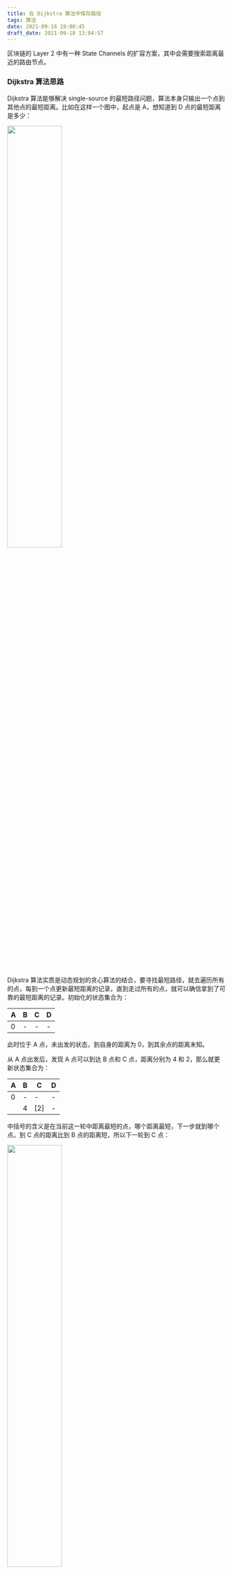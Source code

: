 ```yaml
---
title: 在 Dijkstra 算法中保存路径
tags: 算法
date: 2021-09-18 19:00:45
draft_date: 2021-09-18 13:04:57
---
```


区块链的 Layer 2 中有一种 State Channels 的扩容方案，其中会需要搜索距离最近的路由节点。

### Dijkstra 算法思路

Dijkstra 算法能够解决 single-source 的最短路径问题，算法本身只输出一个点到其他点的最短距离。比如在这样一个图中，起点是 A，想知道到 D 点的最短距离是多少：

<img src="g1.png" width="50%" />

Dijkstra 算法实质是动态规划的贪心算法的结合，要寻找最短路径，就去遍历所有的点，每到一个点更新最短距离的记录，直到走过所有的点，就可以确信拿到了可靠的最短距离的记录。初始化的状态集合为：

|A|B|C|D|
|-|-|-|-|
|0|-|-|-|

此时位于 A 点，未出发的状态，到自身的距离为 0，到其余点的距离未知。

从 A 点出发后，发现 A 点可以到达 B 点和 C 点，距离分别为 4 和 2，那么就更新状态集合为：

|A|B|C|D|
|-|-|-|-|
|0|-|-|-|
||4|[2]|-|

中括号的含义是在当前这一轮中距离最短的点，哪个距离最短，下一步就到哪个点。到 C 点的距离比到 B 点的距离短，所以下一轮到 C 点：

<img src="g2.png" width="50%" />

到 C 点以后，发现 C 点可以到达 A、B、D 三个点，这个时候意识到，其实 A 点已经走过了，不会再往回走的。于是需要另一个集合记录走到过哪些点，以避免下一步重复。定义 `prev = []`，因为 A 和 C 已经走过了，就把这两个点放到集合里， `prev = [A, C]`。

在这一步的时候，到达 B 点的距离从 4 变成了 3，`A -> C -> B` 的距离小于 `A -> B` 的距离，更新状态集合，同时因为已经能够到 D 点了，更新到 D 点的距离：

|A|B|C|D|
|-|-|-|-|
|0|-|-|-|
||4|[2]|-|
||[3]||5|

这一轮中，到达 B 点的距离小于到达 D 点的距离，中括号选中 3，并且下一步到 B 点：

<img src="g3.png" width="50%" />

此时 `prev = [A, C, B]`，状态集合更新为：

|A|B|C|D|
|-|-|-|-|
|0|-|-|-|
||4|[2]|-|
||[3]||5|
||||[5]|

中括号只剩一个选择，只有 D 点没去过了：

<img src="g4.png" width="50%" />

`prev = [A, C, B, D]`，所有点遍历结束，最终结果为：

|A|B|C|D|
|-|-|-|-|
|0|3|2|5|

现在就可以知道从 A 点到 D 点的最短距离为 5.

### 最短路径跟踪

算法结束后，可以得到从 A 点到其他点的最短距离数据。可是如果不只想要距离值，还想要具体路径，比如从 A 点到 D 点的最短路径，该怎么处理？

#### 正向贪心算法

可以判断出，从 A 到 D 的最短路径是 `A -> C -> D`，而上面的 `prev` 集合为 `A, C, B, D`。因为从 C 直接到 D 比 `C -> B -> D` 的距离要短，所以在路径中抛弃了 B 点。

按照这样的现象进行对比，是不是只要在 `prev` 的基础上，在合适时候抛弃某些点，就可以得到正确路径了？比如上面从 B 到 D，存在 4 种情况：

- B 可以到达 D
- B 不可以到达 D
- 通过 B 到达 D 是状态集合中到达 D 距离最短的方案
- 通过 B 到达 D 不是状态集合中到达 D 距离最短的方案

这 4 中情况中，只有 `B 可以到达 D` 并且 `通过 B 到达 D 是状态集合中到达 D 距离最短的方案` 的时候，才会保留 B 这个点到路径中。否则就应该去掉 B 点。

中括号每选择到一个点，就把点放到路径中，如果不满足上面的条件，就从路径中去掉这个点，也就是不放到路径里面。这样的话，即使有其他捣乱的点存在，程序也可以应对，比如：

<img src="g5.png" width="50%" />

在选中 B 点后，发现 B 点不满足条件，此时路径由 `path = [A, C, B]` 回退到了 `path = [A, C]`。如果下一轮最小的点选中了 E，`path = [A, C, E]`，但是 E 点不满足条件，`path = [A, C]`。直到最小的点选中目标点 D，整个程序结束。

或者这样的，也可以处理，E 点不会被放到路径中：

<img src="g6.png" width="50%" />

那么这样的思路存在问题吗？当然有问题，这样的程序是不能处理这种情况的：

<img src="g7.png" width="50%" />

假如最短路径是 `[A, E, C, D]`，E 点是不满足上面被放进路径的条件的，E 点无法直接到达 D 点，但是又必须被包含在路径里。去掉 `可以直接到达 D 点` 的限制？那上上图的 E 点也会被放到路径里。

也就是说，需不需要能够直接到达目标点，取决于对于最终的路径，被选中的点是不是倒数第二个点。这样的条件在一个未知的图中是无法判断的，谁能知道一个点是最终路径的倒数第几个点？

正向的贪心算法试图每一次都把距离最小并且在最终路径上的点记录下来，但其实很难做到，因为根本无法判断一个点是不是在最终的路径上。

#### 反向贪心算法

当 D 点被中括号选中，作为本轮距离最小的点，就已经能够确定从 A 点到 D 点最短距离了。那么只要知道这一步是从哪个点过来的，来源的点就一定是最短路径的倒数第二个点。依次类推，只要层层回推到出发的点，整条路径就出来了。

<img src="g4.png" width="50%" />

假如在到达 D 点后，能够知道是从 C 点而不是 B 点过来，在 C 点的时候，能够知道是从 A 点而不是 B 点过来，整个路径就很清晰了。

问题是怎么在 D 点的时候，知道是从 C 点而不是 B 点过来的？选中最小距离点的顺序可是 `[A, C, B, D]`，按照最小点的顺序显然是不行的。

这看起来不是一件难事，在 DFS 或者树的遍历中，经常会前后进入多个路径然后在适当的时候返回以修正路径。换个角度看，其实在 DFS 中维护最短距离，也可以达到目的。`维护了距离状态的 DFS` == `Dijkstra algorithm` 吗？显然不是。

**递归 vs 尾递归**

Dijkstra 适合写成循环的形式：

```go
for {

}
```

更适合写成尾递归的形式：

```go
func recursion() {
    
    recursion()
}
```

总之，程序会是单向的循环。适合写成递归的形式吗？

```go
func recursion() {
    for {
        recursion()
    }
}
```

当遇到分支情况的时候，用 for 循环 “同时” 进入多个路径，寻找最合适的那个。比如到 C 点的时候，for 循环前后进入 `C -> B -> D` 和 `C -> D` 的路径，每次循环将只保留一条路径，找到最合适的直接终止递归就可以。

这样的写法存在问题吗？问题在于，怎么确定在哪个节点进行分叉。在 C 点分叉？为什么是 C 点？为什么不是 B 点？如果是 B 点，路径上就会多出 B 点。为什么不是 A 点？如果是 A 点，到了 C 点的时候需不需要继续分叉？是每一个点都需要分叉吗？想象一下那会造成多么大的冗余……为什么树可以同时遍历？因为树的节点不会交叉。

#### 第二个动态规划

第一个动态规划是指算法本身距离数据的维护。第二个动态规划可以维护一个路径数据的状态：

```js
pathList = {
    A: [],
    B: [],
    C: [],
    D: []
}
```

路径状态保存从源点到达每个节点在当前阶段的最短路径，在一开始的时候，因为 A 点已经可以到达 B 和 C：

<img src="g1.png" width="50%" />

```js
pathList = {
    A: [A],
    B: [A, B],
    C: [A, C],
    D: []
}
```

选择并到达 C 点，这个时候因为 C 点可以到达 B 点并且 `A -> C -> B` 的距离小于 `A -> B`，所以更新路径状态数据为 `pathList[C].push(B)`。D 点也可以到达了，更新路径状态。（更新路径状态数据发生在进入下一个点之前，甚至发生在选择下一个节点之前。可以想一想为什么这样做。）

<img src="g2.png" width="50%" />

```js
pathList = {
    A: [A],
    B: [A, C, B],
    C: [A, C],
    D: [A, C, D]
}
```

这一轮在距离的状态数据上，会把 B 点选中为最小距离的节点，判断到达 D 的路径 `A -> C -> B -> D` 大于目前已有的距离记录 `A -> C -> D`，所以不更新路径状态。（判断距离是否大于已有距离是根据距离的状态数据，也就是表格的数据。）

<img src="g3.png" width="50%" />

最终进入目标 D 结束，路径状态不更新。

<img src="g4.png" width="50%" />

得到路径 `A -> C -> D`。

路径的状态数据可以为了节省空间，只维护到达目标点的路径吗？不可以，因为更新下一个点的路径需要依赖当前点的路径，路径的状态必须是全量的。

### 非最短路径跟踪

Dijkstra 算法包含了贪心算法的思维，每一步选出的都是距离最短的点。如果需要保存不是最短路径的路径，Dijkstra 算法也许可以做到，但是就已经不需要 Dijkstra 算法了。DFS/BFS 更合适一点。

<br><br>

### 补充（2025.05.11）

这个 Dijkstra 相关的工作，是当时在一个 State Channels 的项目 [pylons](https://github.com/saveio-backup/pylons) 上，用来在多个通道之间寻找最短路径用的，原本是 [DFS](https://github.com/saveio-backup/pylons/blob/master/route/dfs.go)，后来我加了一个 [Dijkstra](https://github.com/saveio-backup/pylons/blob/master/route/dijkstra.go)，带有黑名单的功能，以及把手续费作为路径距离的计算依据。

现在把 route 部分的代码单独拆分出一个仓库 [smallyunet/dijkstra-demo](https://github.com/smallyunet/dijkstra-demo/) 留作纪念。
